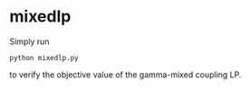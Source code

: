 # mixedlp

Simply run 

```shell
python mixedlp.py
```

to verify the objective value of the gamma-mixed coupling LP.
